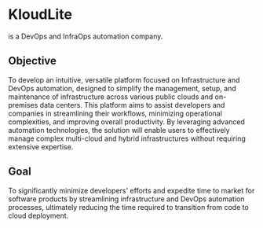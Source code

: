 # KloudLite

is a DevOps and InfraOps automation company.

## Objective
To develop an intuitive, versatile platform focused on Infrastructure and 
DevOps automation, designed to simplify the management, setup, and maintenance of infrastructure across 
various public clouds and on-premises data centers. This platform aims to assist developers and companies 
in streamlining their workflows, minimizing operational complexities, and improving overall productivity. 
By leveraging advanced automation technologies, the solution will enable users to effectively manage complex 
multi-cloud and hybrid infrastructures without requiring extensive expertise.

## Goal
To significantly minimize developers' efforts and expedite time to market for software products 
by streamlining infrastructure and DevOps automation processes, ultimately reducing the time required to transition 
from code to cloud deployment.
